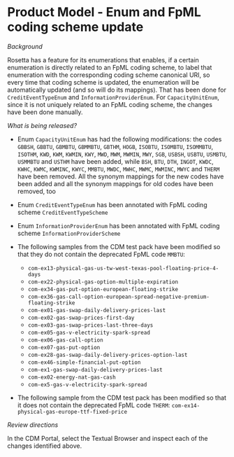 # Product Model - Enum and FpML coding scheme update

_Background_

Rosetta has a feature for its enumerations that enables, if a certain enumeration is directly related to an FpML coding scheme, to label that enumeration with the corresponding coding scheme canonical URI, so every time that coding scheme is updated, the enumeration will be automatically updated (and so will do its mappings). That has been done for `CreditEventTypeEnum` and `InformationProviderEnum`. For `CapacityUnitEnum`, since it is not uniquely related to an FpML coding scheme, the changes have been done  manually.

_What is being released?_

* Enum `CapacityUnitEnum` has had the following modifications: the codes `GBBSH`, `GBBTU`, `GBMBTU`, `GBMMBTU`, `GBTHM`, `HOGB`, `ISOBTU`, `ISOMBTU`, `ISOMMBTU`, `ISOTHM`, `KWD`, `KWM`, `KWMIN`, `KWY`, `MWD`, `MWM`, `MWMIN`, `MWY`, `SGB`, `USBSH`, `USBTU`, `USMBTU`, `USMMBTU` and `USTHM` have been added, while `BSH`, `BTU`, `DTH`, `INGOT`, `KWDC`, `KWHC`, `KWMC`, `KWMINC`, `KWYC`, `MMBTU`, `MWDC`, `MWHC`, `MWMC`, `MWMINC`, `MWYC` and `THERM` have been removed. All the synonym mappings for the new codes have been added and all the synonym mappings for old codes have been removed, too

* Enum `CreditEventTypeEnum` has been annotated with FpML coding scheme `CreditEventTypeScheme`

* Enum `InformationProviderEnum` has been annotated with FpML coding scheme `InformationProviderScheme`

* The following samples from the CDM test pack have been modified so that they do not contain the deprecated FpML code `MMBTU`: 

  * `com-ex13-physical-gas-us-tw-west-texas-pool-floating-price-4-days`
  * `com-ex22-physical-gas-option-multiple-expiration`
  * `com-ex34-gas-put-option-european-floating-strike`
  * `com-ex36-gas-call-option-european-spread-negative-premium-floating-strike`
  * `com-ex01-gas-swap-daily-delivery-prices-last`
  * `com-ex02-gas-swap-prices-first-day`
  * `com-ex03-gas-swap-prices-last-three-days`
  * `com-ex05-gas-v-electricity-spark-spread`
  * `com-ex06-gas-call-option`
  * `com-ex07-gas-put-option`
  * `com-ex28-gas-swap-daily-delivery-prices-option-last`
  * `com-ex46-simple-financial-put-option`
  * `com-ex1-gas-swap-daily-delivery-prices-last`
  * `com-ex02-energy-nat-gas-cash`
  * `com-ex5-gas-v-electricity-spark-spread`

* The following sample from the CDM test pack has been modified so that it does not contain the deprecated FpML code `THERM`: `com-ex14-physical-gas-europe-ttf-fixed-price`

_Review directions_

In the CDM Portal, select the Textual Browser and inspect each of the changes identified above.
